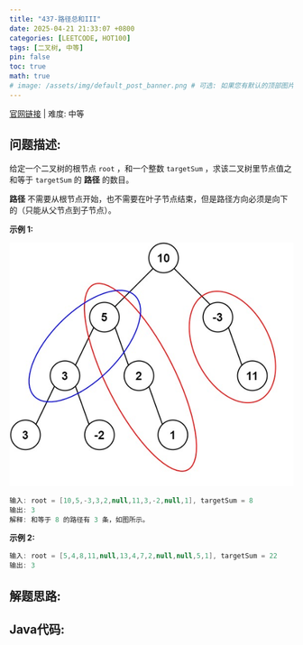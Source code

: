 ```yaml
---
title: "437-路径总和III"
date: 2025-04-21 21:33:07 +0800
categories: [LEETCODE, HOT100]
tags: [二叉树, 中等]
pin: false
toc: true
math: true
# image: /assets/img/default_post_banner.png # 可选: 如果您有默认的顶部图片，取消注释并修改路径
---
```


[官网链接](https://leetcode.cn/problems/path-sum-iii/) \| 难度: 中等

## 问题描述: 

给定一个二叉树的根节点 `root` ，和一个整数 `targetSum` ，求该二叉树里节点值之和等于 `targetSum` 的 **路径** 的数目。

**路径** 不需要从根节点开始，也不需要在叶子节点结束，但是路径方向必须是向下的（只能从父节点到子节点）。

**示例 1:**

![img](../../../../assets/img/posts/p437_0.jpg)

```java
输入: root = [10,5,-3,3,2,null,11,3,-2,null,1], targetSum = 8
输出: 3
解释: 和等于 8 的路径有 3 条，如图所示。
```

**示例 2:**

```java
输入: root = [5,4,8,11,null,13,4,7,2,null,null,5,1], targetSum = 22
输出: 3
```





## 解题思路: 

## Java代码: 

